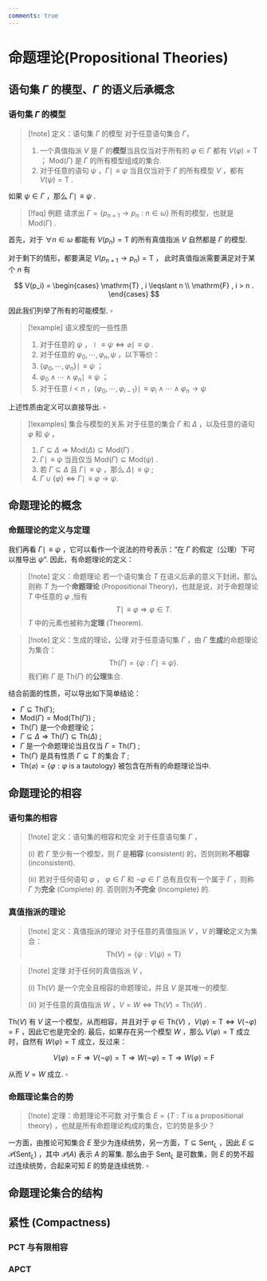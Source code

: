 ```yaml
---
comments: true
---
```


# 命题理论(Propositional Theories)

## 语句集 $\Gamma$ 的模型、$\Gamma$ 的语义后承概念
### 语句集 $\Gamma$ 的模型

>[!note] 定义：语句集 $\Gamma$ 的模型
>对于任意语句集合 $\Gamma$，
>
> 1. 一个真值指派 $V$ 是 $\Gamma$ 的**模型**当且仅当对于所有的 $\varphi\in \Gamma$ 都有 $V(\varphi) = \mathrm{T}$  ； $\mathrm{Mod}(\Gamma)$ 是 $\Gamma$ 的所有模型组成的集合.
> 2. 对于任意的语句 $\psi$ ，$\Gamma \mid\!\equiv \psi$ 当且仅当对于 $\Gamma$ 的所有模型 $V$ ，都有 $V(\psi)= \mathrm{T}$ .

如果 $\psi\in \Gamma$ ，那么 $\Gamma \mid\!\equiv \psi$ .

>[!faq] 例题
>请求出 $\Gamma = \left\lbrace p_{n+1}\to p_n : n\in \omega \right\rbrace$ 所有的模型，也就是 $\mathrm{Mod}(\Gamma)$ .

首先，对于 $\forall n \in \omega$ 都能有 $V(p_n) = \mathrm{T}$ 的所有真值指派 $V$ 自然都是 $\Gamma$ 的模型.

对于剩下的情形，都要满足 $V(p_{n+1}\to p_n) = \mathrm{T}$ ， 此时真值指派需要满足对于某个 $n$ 有

$$
V(p_i) = 
\begin{cases}
\mathrm{T} , i \leqslant n \\
\mathrm{F} , i > n .
\end{cases}
$$

因此我们列举了所有的可能模型. $\square$

>[!example] 语义模型的一些性质
>1. 对于任意的 $\psi$ ，$\mid\!\equiv\psi \iff \varnothing \mid\!\equiv \psi$ .
>2. 对于任意的 $\varphi_0,\cdots,\varphi_n,\psi$ ，以下等价：
>	1. $\left\lbrace \varphi_0,\cdots,\varphi_n \right\rbrace \mid\!\equiv \psi$ ；
>	2. $\varphi_0 \land \cdots \land \varphi_n \mid\!\equiv \psi$ ；
>	3. 对于任意 $i<n$ ，$\left\lbrace \varphi_0,\cdots,\varphi_{i-1} \right\rbrace \mid\!\equiv \varphi_i \land \cdots \land \varphi_n \to \psi$

上述性质由定义可以直接导出. $\square$

>[!examples] 集合与模型的关系
>对于任意的集合 $\Gamma$ 和 $\Delta$ ，以及任意的语句 $\varphi$ 和 $\psi$ ，
>
> 1. $\Gamma \subseteq \Delta \Rightarrow \mathrm{Mod}(\Delta) \subseteq \mathrm{Mod}(\Gamma)$ .
> 2. $\Gamma \mid\!\equiv \psi$ 当且仅当 $\mathrm{Mod}(\Gamma) \subseteq \mathrm{Mod}(\psi)$ .
> 3. 若 $\Gamma \subseteq \Delta$ 且 $\Gamma \mid\!\equiv \psi$ ，那么 $\Delta \mid\!\equiv \psi$ ;
> 4. $\Gamma \cup \left\lbrace \varphi \right\rbrace \iff \Gamma \mid\!\equiv \varphi \to \psi$.

## 命题理论的概念
### 命题理论的定义与定理
我们再看 $\Gamma \mid\!\equiv \psi$ ，它可以看作一个说法的符号表示：“在 $\Gamma$ 的假定（公理）下可以推导出 $\psi$”. 因此，有命题理论的定义：

>[!note] 定义：命题理论
>若一个语句集合 $T$ 在语义后承的意义下封闭，那么则称 $T$ 为一个**命题理论** (Propositional Theory)，也就是说，对于命题理论 $T$ 中任意的 $\varphi$ ,恒有
> $$ T \mid\!\equiv \varphi \Rightarrow \varphi\in T. $$
> $T$ 中的元素也被称为**定理** (Theorem).

>[!note] 定义：生成的理论，公理
>对于任意语句集 $\Gamma$ ，由 $\Gamma$ **生成**的命题理论为集合：
>$$ \mathrm{Th}(\Gamma) = \left\lbrace \psi: \Gamma \mid\!\equiv \psi \right\rbrace .$$
>我们称 $\Gamma$ 是 $\mathrm{Th}(\Gamma)$ 的**公理**集合.

结合前面的性质，可以导出如下简单结论：

- $\Gamma \subseteq \mathrm{Th(\Gamma)}$;
- $\mathrm{Mod}(\Gamma) = \mathrm{Mod}(\mathrm{Th}(\Gamma))$ ;
- $\mathrm{Th}(\Gamma)$ 是一个命题理论；
- $\Gamma \subseteq \Delta \Rightarrow \mathrm{Th}(\Gamma)\subseteq \mathrm{Th}(\Delta)$ ;
- $\Gamma$ 是一个命题理论当且仅当 $\Gamma= \mathrm{Th}(\Gamma)$ ;
- $\mathrm{Th}(\Gamma)$ 是具有性质 $\Gamma \subseteq T$ 的集合 $T$ ;
- $\mathrm{Th}(\varnothing) = \left\lbrace \varphi: \varphi \text{ is a tautology} \right\rbrace$ 被包含在所有的命题理论当中.


## 命题理论的相容
### 语句集的相容

>[!note] 定义：语句集的相容和完全
>对于任意语句集 $\Gamma$ ，
>
>(i) 若 $\Gamma$ 至少有一个模型，则 $\Gamma$ 是**相容** (consistent) 的，否则则称**不相容** (inconsistent).
>
>(ii) 若对于任何语句 $\varphi$ ， $\varphi\in\Gamma$ 和 $\neg\varphi\in \Gamma$ 总有且仅有一个属于 $\Gamma$ ，则称 $\Gamma$ 为**完全** (Complete) 的. 否则则为**不完全** (Incomplete) 的.

### 真值指派的理论

>[!note] 定义：真值指派的理论
>对于任意的真值指派 $V$ ，$V$ 的**理论**定义为集合：
>$$ \mathrm{Th}(V) = \left\lbrace \psi: V(\psi)=\mathrm{T} \right\rbrace $$
>


>[!note] 定理
>对于任何的真值指派 $V$ ，
>
>(i) $\mathrm{Th}(V)$ 是一个完全且相容的命题理论，并且 $V$ 是其唯一的模型.
>
>(ii) 对于任意的真值指派 $W$ ，$V=W\iff \mathrm{Th}(V) = \mathrm{Th}(W)$ .

$\mathrm{Th}(V)$ 有 $V$ 这一个模型，从而相容，并且对于 $\varphi\in \mathrm{Th}(V)$ ，$V(\varphi) = \mathrm{T} \iff V(\neg\varphi) = \mathrm{F}$ ，因此它也是完全的.
最后，如果存在另一个模型 $W$ ，那么 $V(\varphi)=\mathrm{T}$ 成立时，自然有 $W(\varphi) = \mathrm{T}$ 成立，反过来：

$$
V(\varphi)=\mathrm{F} \Rightarrow V(\neg \varphi)=\mathrm{T}\Rightarrow W(\neg \varphi) = \mathrm{T} \Rightarrow W(\varphi) =\mathrm{F}
$$

从而 $V=W$ 成立. $\square$


### 命题理论集合的势

>[!note] 定理：命题理论不可数
>对于集合 $E =\left\lbrace T: T \text{ is a propositional theory} \right\rbrace$ ，也就是所有命题理论构成的集合，它的势是多少？

一方面，由推论可知集合 $E$ 至少为连续统势，另一方面，$T \subseteq \mathrm{Sent}_L$ ，因此 $E \subseteq \mathcal{P}(\mathrm{Sent}_L)$ ，其中 $\mathcal{P}(A)$ 表示 $A$ 的幂集. 那么由于 $\mathrm{Sent}_L$ 是可数集，则 $E$ 的势不超过连续统势，合起来可知 $E$ 的势是连续统势. $\square$

### 


## 命题理论集合的结构



## 紧性 (Compactness)
### PCT 与有限相容

### APCT